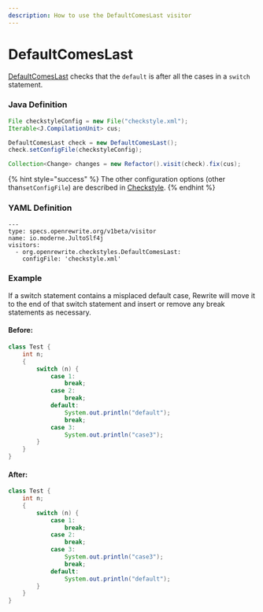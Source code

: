 ```yaml
---
description: How to use the DefaultComesLast visitor
---
```


# DefaultComesLast

 [DefaultComesLast](https://checkstyle.sourceforge.io/config_coding.html#DefaultComesLast) checks that the `default` is after all the cases in a `switch` statement.

### Java Definition 

```java
File checkstyleConfig = new File("checkstyle.xml");
Iterable<J.CompilationUnit> cus;

DefaultComesLast check = new DefaultComesLast();
check.setConfigFile(checkstyleConfig);

Collection<Change> changes = new Refactor().visit(check).fix(cus);
```

{% hint style="success" %}
The other configuration options \(other than`setConfigFile`\) are described in [Checkstyle](./#configuration-options).
{% endhint %}

### YAML Definition

```text
---
type: specs.openrewrite.org/v1beta/visitor
name: io.moderne.JultoSlf4j
visitors:
  - org.openrewrite.checkstyles.DefaultComesLast:
    configFile: 'checkstyle.xml'
```

### Example

If a switch statement contains a misplaced default case, Rewrite will move it to the end of that switch statement and insert or remove any break statements as necessary.

#### Before:

```java
class Test {
    int n;
    {
        switch (n) {
            case 1:
                break;
            case 2:
                break;
            default:
                System.out.println("default");
                break;
            case 3:
                System.out.println("case3");
        }
    }
}
```

#### After:

```java
class Test {
    int n;
    {
        switch (n) {
            case 1:
                break;
            case 2:
                break;
            case 3:
                System.out.println("case3");
                break;
            default:
                System.out.println("default");
        }
    }
}
```

